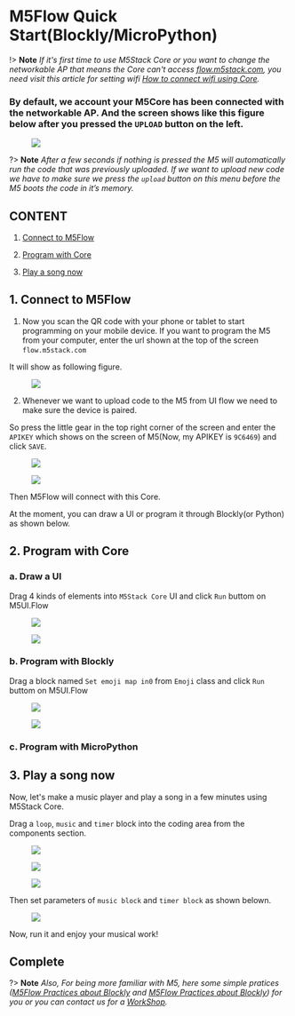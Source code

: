 # M5Flow Quick Start(Blockly/MicroPython)

!> **Note** *If it's first time to use M5Stack Core or you want to change the networkable AP that means the Core can't access [flow.m5stack.com](flow.m5stack.com), you need visit this article for setting wifi [How to connect wifi using Core](/zh_CN/related_documents/how_to_connect_wifi_using_core).*

### **By default, we account your M5Core has been connected with the networkable AP. And the screen shows like this figure below after you pressed the `UPLOAD` button on the left.**

<figure>
    <img src="assets/img/getting_started_pics/m5stack_core/get_started_with_uiflow/apikey.jpg">
</figure>

?> **Note** *After a few seconds if nothing is pressed the M5 will automatically run the code that was previously uploaded. If we want to upload new code we have to make sure we press the `upload` button on this menu before the M5 boots the code in it’s memory.*

## CONTENT

1. [Connect to M5Flow](#connect-to-m5flow)

2. [Program with Core](#program-with-core)

3. [Play a song now](#play-a-song-now)


## 1. Connect to M5Flow

1. Now you scan the QR code with your phone or tablet to start programming on your mobile device. If you want to program the M5 from your computer, enter the url shown at the top of the screen `flow.m5stack.com`

It will show as following figure.

<figure>
    <img src="assets/img/getting_started_pics/m5stack_core/get_started_with_uiflow/webide.png">
</figure>

2. Whenever we want to upload code to the M5 from UI flow we need to make sure the device is paired.

So press the little gear in the top right corner of the screen and enter the `APIKEY` which shows on the screen of M5(Now, my APIKEY is `9C6469`) and click `SAVE`.

<figure>
    <img src="assets/img/getting_started_pics/m5stack_core/get_started_with_uiflow/click_for_apikey.png">
</figure>

<figure>
    <img src="assets/img/getting_started_pics/m5stack_core/get_started_with_uiflow/input_apikey.png">
</figure>

Then M5Flow will connect with this Core.

At the moment, you can draw a UI or program it through Blockly(or Python) as shown below.

## 2. Program with Core

### a. Draw a UI

Drag 4 kinds of elements into `M5Stack Core` UI and click `Run` buttom on M5UI.Flow

<figure>
    <img src="assets/img/getting_started_pics/m5stack_core/get_started_with_uiflow/draw_ui.png">
</figure>

<figure>
    <img src="assets/img/getting_started_pics/m5stack_core/get_started_with_uiflow/run_and_upload.png">
</figure>

### b. Program with Blockly

Drag a block named `Set emoji map in0` from `Emoji` class and click `Run` buttom on M5UI.Flow

<figure>
    <img src="assets/img/getting_started_pics/m5stack_core/get_started_with_uiflow/draw_heart.png">
</figure>

<figure>
    <img src="assets/img/getting_started_pics/m5stack_core/get_started_with_uiflow/run_and_upload.png">
</figure>

### c. Program with MicroPython



## 3. Play a song now

Now, let's make a music player and play a song in a few minutes using M5Stack Core.

Drag a `loop`, `music` and `timer` block into the coding area from the components section.

<figure>
    <img src="assets/img/getting_started_pics/m5stack_core/get_started_with_uiflow/drag_loop_block.png">
</figure>

<figure>
    <img src="assets/img/getting_started_pics/m5stack_core/get_started_with_uiflow/drag_music_block.png">
</figure>

<figure>
    <img src="assets/img/getting_started_pics/m5stack_core/get_started_with_uiflow/drag_timer_block.png">
</figure>

Then set parameters of `music block` and `timer block` as shown belown.

<figure>
    <img src="assets/img/getting_started_pics/m5stack_core/get_started_with_uiflow/whole_program.png">
</figure>

Now, run it and enjoy your musical work!

## Complete

?> **Note** *Also, For being more familiar with M5, here some simple pratices ([M5Flow Practices about Blockly](/en/practice/practice_blockly) and [M5Flow Practices about Blockly](/en/practice/practice_micropython)) for you or you can contact us for a [WorkShop](support@m5stack.com).*
